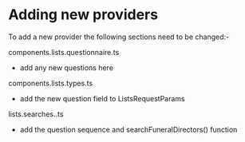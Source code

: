 # Adding new providers

To add a new provider the following sections need to be changed:-

components.lists.questionnaire.ts
 - add any new questions here

components.lists.types.ts
 - add the new question field to ListsRequestParams

lists.searches.<provider>.ts
- add the question sequence and searchFuneralDirectors() function
